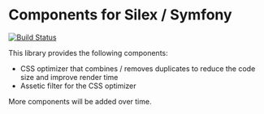 Components for Silex / Symfony
==============================

[![Build Status](https://travis-ci.org/lastzero/test-tools.png?branch=master)](https://travis-ci.org/lastzero/sympathy)

This library provides the following components:
* CSS optimizer that combines / removes duplicates to reduce the code size and improve render time
* Assetic filter for the CSS optimizer



More components will be added over time.